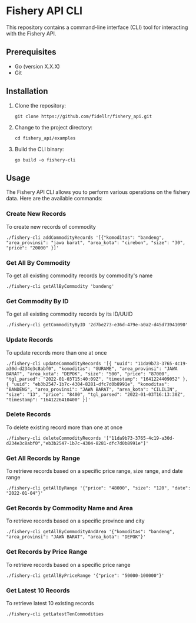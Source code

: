 # Fishery API CLI

This repository contains a command-line interface (CLI) tool for interacting with the Fishery API.

## Prerequisites

- Go (version X.X.X)
- Git

## Installation

1. Clone the repository:

   ```shell
   git clone https://github.com/fidellr/fishery_api.git
   ```

2. Change to the project directory:

   ```shell
   cd fishery_api/examples
   ```

3. Build the CLI binary:

   ```shell
   go build -o fishery-cli
   ```

## Usage

The Fishery API CLI allows you to perform various operations on the fishery data. Here are the available commands:

### Create New Records
To create new records of commodity
```shell
./fishery-cli addCommodityRecords '[{"komoditas": "bandeng", "area_provinsi": "jawa barat", "area_kota": "cirebon", "size": "30", "price": "20000" }]'
```

### Get All By Commodity
To get all existing commodity records by commodity's name
```shell
./fishery-cli getAllByCommodity 'bandeng'
```

### Get Commodity By ID
To get all existing commodity records by its ID/UUID
```shell
./fishery-cli getCommodityByID '2d7be273-e36d-479e-a0a2-d45d73941090'
```

### Update Records
To update records more than one at once
```shell
./fishery-cli updateCommodityRecords '[{ "uuid": "11da9b73-3765-4c19-a30d-d234e3c8abf0", "komoditas": "GURAME", "area_provinsi": "JAWA BARAT", "area_kota": "DEPOK", "size": "500", "price": "87000", "tgl_parsed": "2022-01-03T15:40:09Z", "timestamp": "1641224409052" }, { "uuid": "eb3b2547-1b7c-4304-8281-dfc7d0b8991e", "komoditas": "BANDENG", "area_provinsi": "JAWA BARAT", "area_kota": "CILILIN", "size": "13", "price": "8400", "tgl_parsed": "2022-01-03T16:13:30Z", "timestamp": "1641226410400" }]'
```

### Delete Records
To delete existing record more than one at once

```shell
./fishery-cli deleteCommodityRecords '["11da9b73-3765-4c19-a30d-d234e3c8abf0","eb3b2547-1b7c-4304-8281-dfc7d0b8991e"]'
```

### Get All Records by Range

To retrieve records based on a specific price range, size range, and date range

```shell
./fishery-cli getAllByRange '{"price": "48000", "size": "120", "date": "2022-01-04"}'
```

### Get Records by Commodity Name and Area

To retrieve records based on a specific province and city

```shell
./fishery-cli getAllByCommodityAndArea '{"komoditas": "bandeng", "area_provinsi": "JAWA BARAT", "area_kota": "DEPOK"}'
```

### Get Records by Price Range
To retrieve records based on a specific price range

```shell
./fishery-cli getAllByPriceRange '{"price": "50000-100000"}'
```

### Get Latest 10 Records
To retrieve latest 10 existing records
```shell
./fishery-cli getLatestTenCommodities
```
